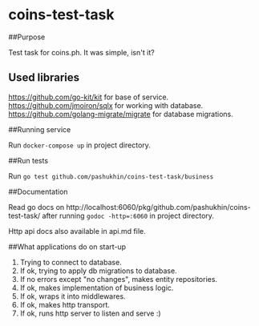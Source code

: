 # coins-test-task

##Purpose

Test task for coins.ph. It was simple, isn't it?

## Used libraries

https://github.com/go-kit/kit for base of service.
https://github.com/jmoiron/sqlx for working with database.
https://github.com/golang-migrate/migrate for database migrations.

##Running service

Run `docker-compose up` in project directory.


##Run tests

Run `go test github.com/pashukhin/coins-test-task/business`

##Documentation

Read go docs on http://localhost:6060/pkg/github.com/pashukhin/coins-test-task/ after running `godoc -http=:6060` in project directory.

Http api docs also available in api.md file.

##What applications do on start-up

1. Trying to connect to database.
2. If ok, trying to apply db migrations to database.
3. If no errors except "no changes", makes entity repositories.
4. If ok, makes implementation of business logic.
5. If ok, wraps it into middlewares.
6. If ok, makes http transport.
7. If ok, runs http server to listen and serve :)
